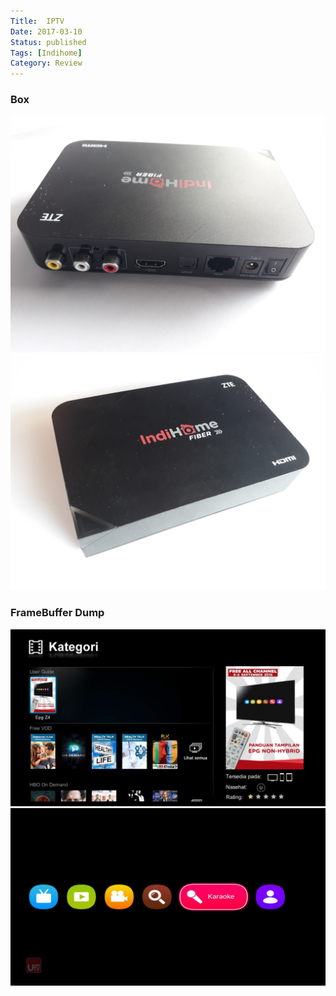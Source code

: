 ```yaml
---
Title:  IPTV
Date: 2017-03-10
Status: published
Tags: [Indihome]
Category: Review
---
```


### Box
[![box1][q1]][1]
[![box2][q2]][2]

[q1]: indihome1.jpg
[1]: indihome1.jpg (click to enlarge)
[q2]: indihome2.jpg
[2]: indihome2.jpg (click to enlarge)

### FrameBuffer Dump
[![screenshot][q3]][3]
[![screenshot][q4]][4]

[q3]: scrot.jpg
[3]: scrot.jpg (click to enlarge)
[q4]: scrot2.jpg
[4]: scrot2.jpg (click to enlarge)
